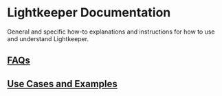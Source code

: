 # Lightkeeper Documentation

General and specific how-to explanations and instructions for how to use and understand Lightkeeper.


## [FAQs](chapter1.md)


## [Use Cases and Examples](uses/usecases.md)

